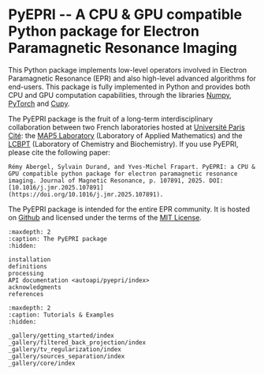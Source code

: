 # PyEPRI -- A CPU & GPU compatible Python package for Electron Paramagnetic Resonance Imaging

This Python package implements low-level operators involved in
Electron Paramagnetic Resonance (EPR) and also high-level advanced
algorithms for end-users. This package is fully implemented in Python
and provides both CPU and GPU computation capabilities, through the
libraries [Numpy](https://numpy.org/), [PyTorch](https://pytorch.org/)
and [Cupy](https://cupy.dev/). 

The PyEPRI package is the fruit of a long-term interdisciplinary
collaboration between two French laboratories hosted at [Université
Paris Cité](https://u-paris.fr/): the [MAP5
Laboratory](https://map5.mi.parisdescartes.fr/) (Laboratory of Applied
Mathematics) and the
[LCBPT](https://lcbpt.biomedicale.parisdescartes.fr/) (Laboratory of
Chemistry and Biochemistry). If you use PyEPRI, please cite the
following paper:

```{container} PyEPRIcitation
Rémy Abergel, Sylvain Durand, and Yves-Michel Frapart. PyEPRI: a CPU & GPU compatible python package for electron paramagnetic resonance imaging. Journal of Magnetic Resonance, p. 107891, 2025. DOI: [10.1016/j.jmr.2025.107891](https://doi.org/10.1016/j.jmr.2025.107891).
```

The PyEPRI package is intended for the entire EPR community. It is
hosted on [Github](https://github.com/remy-abergel/pyepri) and
licensed under the terms of the [MIT
License](https://github.com/remy-abergel/pyepri/blob/main/LICENSE).

```{toctree}
:maxdepth: 2
:caption: The PyEPRI package
:hidden:

installation
definitions
processing
API documentation <autoapi/pyepri/index>
acknowledgments
references
```

```{toctree}
:maxdepth: 2
:caption: Tutorials & Examples
:hidden:
	
_gallery/getting_started/index
_gallery/filtered_back_projection/index
_gallery/tv_regularization/index
_gallery/sources_separation/index
_gallery/core/index
```
